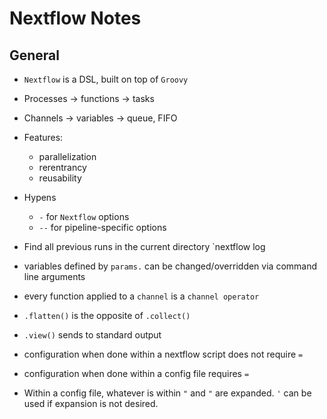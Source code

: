 # Nextflow Notes

## General

- `Nextflow` is a DSL, built on top of `Groovy`
- Processes -> functions -> tasks
- Channels -> variables -> queue, FIFO
- Features:
    - parallelization
    - rerentrancy
    - reusability

- Hypens
    - `-` for `Nextflow` options
    - `--` for pipeline-specific options

- Find all previous runs in the current directory
    `nextflow log
    
- variables defined by `params.` can be changed/overridden via command line arguments

- every function applied to a `channel` is a `channel operator`

- `.flatten()` is the opposite of `.collect()`

- `.view()` sends to standard output

- configuration when done within a nextflow script does not require `=`

- configuration when done within a config file requires `=`

- Within a config file, whatever is within `"` and `"` are expanded. `'` can be used if expansion is not desired.